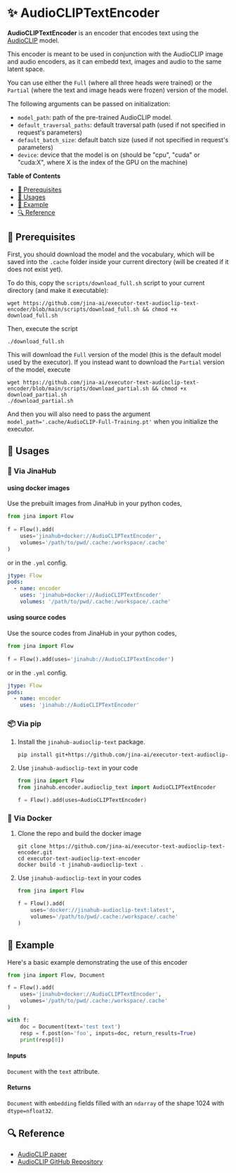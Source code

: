 # ✨ AudioCLIPTextEncoder

**AudioCLIPTextEncoder** is an encoder that encodes text using the [AudioCLIP](https://arxiv.org/abs/2106.13043) model.

This encoder is meant to be used in conjunction with the AudioCLIP image and audio encoders, as it can embedd text, images and audio to the same latent space.

You can use either the `Full` (where all three heads were trained) or the `Partial` (where the text and image heads were frozen) version of the model.

The following arguments can be passed on initialization:

- `model_path`: path of the pre-trained AudioCLIP model.
- `default_traversal_paths`: default traversal path (used if not specified in request's parameters)
- `default_batch_size`: default batch size (used if not specified in request's parameters)
- `device`: device that the model is on (should be "cpu", "cuda" or "cuda:X", where X is the index of the GPU on the machine)

**Table of Contents**

- [🌱 Prerequisites](#-prerequisites)
- [🚀 Usages](#-usages)
- [🎉️ Example](#%EF%B8%8F-example)
- [🔍️ Reference](#%EF%B8%8F-reference)

## 🌱 Prerequisites

First, you should download the model and the vocabulary, which will be saved into the `.cache` folder inside your current directory (will be created if it does not exist yet).

To do this, copy the `scripts/download_full.sh` script to your current directory (and make it executable):

```
wget https://github.com/jina-ai/executor-text-audioclip-text-encoder/blob/main/scripts/download_full.sh && chmod +x download_full.sh
```

Then, execute the script

```
./download_full.sh
```

This will download the `Full` version of the model (this is the default model used by the executor). If you instead want to download the `Partial` version of the model, execute

```
wget https://github.com/jina-ai/executor-text-audioclip-text-encoder/blob/main/scripts/download_partial.sh && chmod +x download_partial.sh
./download_partial.sh
```

And then you will also need to pass the argument `model_path='.cache/AudioCLIP-Full-Training.pt'` when you initialize the executor.

## 🚀 Usages

### 🚚 Via JinaHub

#### using docker images
Use the prebuilt images from JinaHub in your python codes, 

```python
from jina import Flow
	
f = Flow().add(
	uses='jinahub+docker://AudioCLIPTextEncoder',
	volumes='/path/to/pwd/.cache:/workspace/.cache'
)
```

or in the `.yml` config.
	
```yaml
jtype: Flow
pods:
  - name: encoder
    uses: 'jinahub+docker://AudioCLIPTextEncoder'
    volumes: '/path/to/pwd/.cache:/workspace/.cache'
```

#### using source codes
Use the source codes from JinaHub in your python codes,

```python
from jina import Flow
	
f = Flow().add(uses='jinahub://AudioCLIPTextEncoder')
```

or in the `.yml` config.

```yaml
jtype: Flow
pods:
  - name: encoder
    uses: 'jinahub://AudioCLIPTextEncoder'
```


### 📦️ Via pip

1. Install the `jinahub-audioclip-text` package.

	```bash
	pip install git+https://github.com/jina-ai/executor-text-audioclip-text-encoder.git
	```

1. Use `jinahub-audioclip-text` in your code

	```python
	from jina import Flow
	from jinahub.encoder.audioclip_text import AudioCLIPTextEncoder
	
	f = Flow().add(uses=AudioCLIPTextEncoder)
	```


### 🐳 Via Docker

1. Clone the repo and build the docker image

	```shell
	git clone https://github.com/jina-ai/executor-text-audioclip-text-encoder.git
	cd executor-text-audioclip-text-encoder
	docker build -t jinahub-audioclip-text .
	```

1. Use `jinahub-audioclip-text` in your codes

	```python
	from jina import Flow
	
	f = Flow().add(
		uses='docker://jinahub-audioclip-text:latest',
		volumes='/path/to/pwd/.cache:/workspace/.cache'
	)
	```
	

## 🎉️ Example 

Here's a basic example demonstrating the use of this encoder

```python
from jina import Flow, Document

f = Flow().add(
	uses='jinahub+docker://AudioCLIPTextEncoder',
	volumes='/path/to/pwd/.cache:/workspace/.cache'
)

with f:
	doc = Document(text='test text')
    resp = f.post(on='foo', inputs=doc, return_results=True)
    print(resp[0])
```

#### Inputs 

`Document` with the `text` attribute.

#### Returns

`Document` with `embedding` fields filled with an `ndarray` of the shape 1024 with `dtype=nfloat32`.


## 🔍️ Reference

- [AudioCLIP paper](https://arxiv.org/abs/2106.13043)
- [AudioCLIP GitHub Repository](https://github.com/AndreyGuzhov/AudioCLIP)

